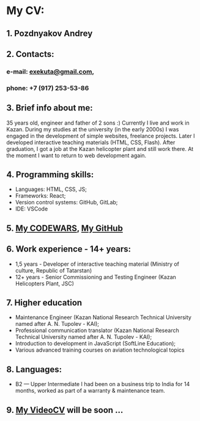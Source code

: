 # My CV:
## 1. Pozdnyakov Andrey
## 2. Contacts:
### e-mail: exekuta@gmail.com,
### phone: +7 (917) 253-53-86
## 3. Brief info about me:
35 years old, engineer and father of 2 sons :) Currently I live and work in Kazan. 
During my studies at the university (in the early 2000s) I was engaged in the development of simple websites, freelance projects. Later I developed interactive teaching materials (HTML, CSS, Flash). After graduation, I got a job at the Kazan helicopter plant and still work there. 
At the moment I want to return to web development again.
## 4. Programming skills:
- Languages: HTML, CSS, JS;
- Frameworks: React;
- Version control systems: GitHub, GitLab;
- IDE: VSCode
## 5. [My CODEWARS](https://www.codewars.com/users/exekuta/), [My GitHub](https://github.com/exekuta/) 
## 6. Work experience - 14+ years:
- 1,5 years - Developer of interactive teaching material (Ministry of culture, Republic of Tatarstan)
- 12+ years - Senior Commissioning and Testing Engineer (Kazan Helicopters Plant, JSC)
## 7. Higher education
- Maintenance Engineer (Kazan National Research Technical University named after A. N. Tupolev - KAI);
- Professional communication translator (Kazan National Research Technical University named after A. N. Tupolev - KAI);
- Introduction to development in JavaScript (SoftLine Education);
- Various advanced training courses on aviation technological topics
## 8. Languages:
- B2 — Upper Intermediate
I had been on a business trip to India for 14 months, worked as part of a warranty & maintenance team.
## 9. [My VideoCV](https://www.youtube.com/user/GGaRRRiKK/videos) will be soon ...


